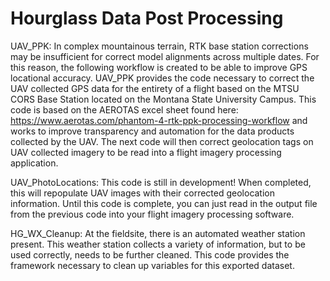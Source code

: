 # Hourglass Data Post Processing

UAV_PPK:
In complex mountainous terrain, RTK base station corrections may be insufficient for correct model alignments across multiple dates. For this reason, the following workflow is created to be able to improve GPS locational accuracy. UAV_PPK provides the code necessary to correct the UAV collected GPS data for the entirety of a flight based on the MTSU CORS Base Station located on the Montana State University Campus. This code is based on the AEROTAS excel sheet found here: https://www.aerotas.com/phantom-4-rtk-ppk-processing-workflow and works to improve transparency and automation for the data products collected by the UAV. The next code will then correct geolocation tags on UAV collected imagery to be read into a flight imagery processing application.

UAV_PhotoLocations:
This code is still in development! When completed, this will repopulate UAV images with their corrected geolocation information. Until this code is complete, you can just read in the output file from the previous code into your flight imagery processing software.

HG_WX_Cleanup:
At the fieldsite, there is an automated weather station present. This weather station collects a variety of information, but to be used correctly, needs to be further cleaned. This code provides the framework necessary to clean up variables for this exported dataset. 
